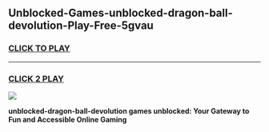 
## Unblocked-Games-unblocked-dragon-ball-devolution-Play-Free-5gvau
<h3>
<a href="https://premium76.site?title=unblocked-dragon-ball-devolution&ref=24M">CLICK TO PLAY</a></h3>
<hr>

<h3>
<a href="https://premium76.site?title=unblocked-dragon-ball-devolution&ref=24M">CLICK 2 PLAY</a>
  
</h3>

<a href="https://premium76.site?title=unblocked-dragon-ball-devolution&ref=24M"><img src="https://clearcache.store/games.png"></a>


**unblocked-dragon-ball-devolution games unblocked: Your Gateway to Fun and Accessible Online Gaming**
